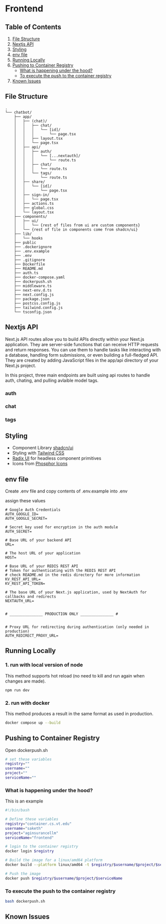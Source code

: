 # Frontend

## Table of Contents

1. [File Structure](#file-structure)
2. [Nextjs API](#nextjs-api)
3. [Styling](#styling)
4. [env file](#env-file)
5. [Running Locally](#running-locally)
6. [Pushing to Container Registry](#pushing-to-container-registry)
   - [What is happening under the hood?](#what-is-happening-under-the-hood)
   - [To execute the push to the container registry](#to-execute-the-push-to-the-container-registry)
7. [Known Issues](#known-issues)

## File Structure
```
.
└── chatbot/
    ├── app/
    │   ├── (chat)/
    │   │   ├── chat/
    │   │   │   └── [id]/
    │   │   │       └── page.tsx
    │   │   ├── layout.tsx
    │   │   └── page.tsx
    │   ├── api/
    │   │   ├── auth/
    │   │   │   └── [...nextauth]/
    │   │   │       └── route.ts
    │   │   ├── chat/
    │   │   │   └── route.ts
    │   │   └── tags/
    │   │       └── route.ts
    │   ├── share/
    │   │   └── [id]/
    │   │       └── page.tsx
    │   ├── sign-in/
    │   │   └── page.tsx
    │   ├── actions.ts
    │   ├── global.css
    │   └── layout.tsx
    ├── components/
    │   ├── ui/
    │   │   └── {rest of files from ui are custom components}
    │   └── {rest of file in components come from shadcn/ui}
    ├── lib/
    │   └── hooks
    ├── public
    ├── .dockerignore
    ├── .env.example
    ├── .env
    ├── .gitignore
    ├── Dockerfile
    ├── README.md
    ├── auth.ts
    ├── docker-compose.yaml
    ├── dockerpush.sh
    ├── middleware.ts
    ├── next-env.d.ts
    ├── next.config.js
    ├── package.json
    ├── postcss.config.js
    ├── tailwind.config.js
    └── tsconfig.json
```

## Nextjs API

Next.js API routes allow you to build APIs directly within your Next.js application. They are server-side functions that can receive HTTP requests and return responses. You can use them to handle tasks like interacting with a database, handling form submissions, or even building a full-fledged API. They are created by adding JavaScript files in the app/api directory of your Next.js project.

In this project, three main endpoints are built using api routes to handle auth, chating, and pulling avlaible model tags.

### auth

### chat

### tags

## Styling
- Component Library [shadcn/ui](https://ui.shadcn.com)
- Styling with [Tailwind CSS](https://tailwindcss.com)
- [Radix UI](https://radix-ui.com) for headless component primitives
- Icons from [Phosphor Icons](https://phosphoricons.com)


## env file
Create .env file and copy contents of .env.example into .env

assign these values

``` .env
# Google Auth Credentials
AUTH_GOOGLE_ID=
AUTH_GOOGLE_SECRET=

# Secret key used for encryption in the auth module
AUTH_SECRET=

# Base URL of your backend API
URL=

# The host URL of your application
HOST=

# Base URL of your REDIS REST API
# Token for authenticating with the REDIS REST API
# check README.md in the redis directery for more information
KV_REST_API_URL=
KV_REST_API_TOKEN=

# The base URL of your Next.js application, used by NextAuth for callbacks and redirects
NEXTAUTH_URL=


# _______________ PRODUCTION ONLY _______________ #


# Proxy URL for redirecting during authentication (only needed in production)
AUTH_REDIRECT_PROXY_URL=
```


## Running Locally
### 1. run with local version of node
This method supports hot reload (no need to kill and run again when changes are made).
``` bash
npm run dev
```

### 2. run with docker

This method produces a result in the same format as used in production.
``` bash
docker compose up --build
```

## Pushing to Container Registry

Open dockerpush.sh

```bash
# set these variables
registry=""
username=""
project=""
serviceName=""
```

### What is happening under the hood?
This is an example
```bash
#!/bin/bash

# Define these variables
registry="container.cs.vt.edu"
username="saketh"
project="aginsurancellm"
serviceName="frontend"

# login to the container registry
docker login $registry

# Build the image for a linux/amd64 platform 
docker build --platform linux/amd64 -t $registry/$username/$project/$serviceName .

# Push the image
docker push $registry/$username/$project/$serviceName
```

### To execute the push to the container registry
```bash
bash dockerpush.sh
```

## Known Issues
